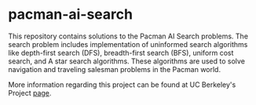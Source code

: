 # pacman-ai-search

This repository contains solutions to the Pacman AI Search problems. The search problem includes implementation of uninformed search algorithms like depth-first search (DFS), breadth-first search (BFS), uniform cost search, and A star search algorithms. These algorithms are used to solve navigation and traveling salesman problems in the Pacman world.

More information regarding this project can be found at UC Berkeley's Project [page](http://ai.berkeley.edu/search.html).
